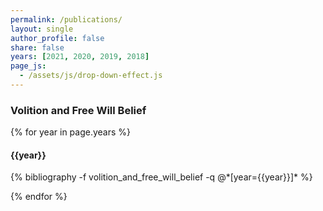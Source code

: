 ```yaml
---
permalink: /publications/
layout: single
author_profile: false
share: false
years: [2021, 2020, 2019, 2018]
page_js:
  - /assets/js/drop-down-effect.js
---
```


<h3  id="volition_and_free_will_belief">Volition and Free Will Belief</h3>

{% for year in page.years %}

<h4 id="{{year}}_volition_and_free_will_belief">{{year}}</h4>
{% bibliography -f volition_and_free_will_belief -q @*[year={{year}}]* %}

{% endfor %}

